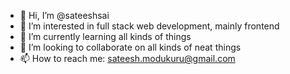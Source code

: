 - 👋 Hi, I’m @sateeshsai
- 👀 I’m interested in full stack web development, mainly frontend 
- 🌱 I’m currently learning all kinds of things
- 💞️ I’m looking to collaborate on all kinds of neat things
- 📫 How to reach me: sateesh.modukuru@gmail.com

<!---
sateeshsai/sateeshsai is a ✨ special ✨ repository because its `README.md` (this file) appears on your GitHub profile.
You can click the Preview link to take a look at your changes.
--->

